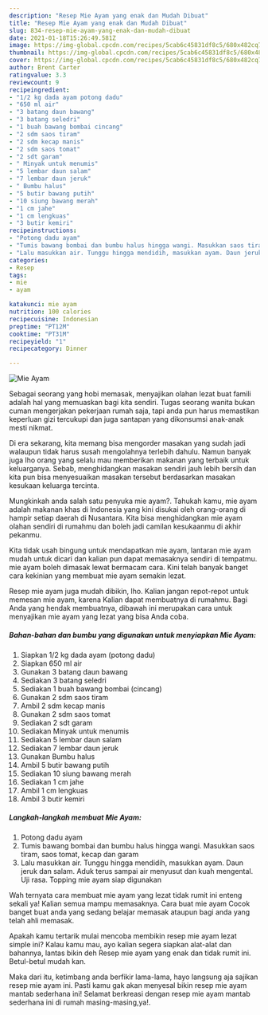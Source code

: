 ```yaml
---
description: "Resep Mie Ayam yang enak dan Mudah Dibuat"
title: "Resep Mie Ayam yang enak dan Mudah Dibuat"
slug: 834-resep-mie-ayam-yang-enak-dan-mudah-dibuat
date: 2021-01-18T15:26:49.581Z
image: https://img-global.cpcdn.com/recipes/5cab6c45831df8c5/680x482cq70/mie-ayam-foto-resep-utama.jpg
thumbnail: https://img-global.cpcdn.com/recipes/5cab6c45831df8c5/680x482cq70/mie-ayam-foto-resep-utama.jpg
cover: https://img-global.cpcdn.com/recipes/5cab6c45831df8c5/680x482cq70/mie-ayam-foto-resep-utama.jpg
author: Brent Carter
ratingvalue: 3.3
reviewcount: 9
recipeingredient:
- "1/2 kg dada ayam potong dadu"
- "650 ml air"
- "3 batang daun bawang"
- "3 batang seledri"
- "1 buah bawang bombai cincang"
- "2 sdm saos tiram"
- "2 sdm kecap manis"
- "2 sdm saos tomat"
- "2 sdt garam"
- " Minyak untuk menumis"
- "5 lembar daun salam"
- "7 lembar daun jeruk"
- " Bumbu halus"
- "5 butir bawang putih"
- "10 siung bawang merah"
- "1 cm jahe"
- "1 cm lengkuas"
- "3 butir kemiri"
recipeinstructions:
- "Potong dadu ayam"
- "Tumis bawang bombai dan bumbu halus hingga wangi. Masukkan saos tiram, saos tomat, kecap dan garam"
- "Lalu masukkan air. Tunggu hingga mendidih, masukkan ayam. Daun jeruk dan salam. Aduk terus sampai air menyusut dan kuah mengental. Uji rasa. Topping mie ayam siap digunakan"
categories:
- Resep
tags:
- mie
- ayam

katakunci: mie ayam 
nutrition: 100 calories
recipecuisine: Indonesian
preptime: "PT12M"
cooktime: "PT31M"
recipeyield: "1"
recipecategory: Dinner

---
```



![Mie Ayam](https://img-global.cpcdn.com/recipes/5cab6c45831df8c5/680x482cq70/mie-ayam-foto-resep-utama.jpg)

Sebagai seorang yang hobi memasak, menyajikan olahan lezat buat famili adalah hal yang memuaskan bagi kita sendiri. Tugas seorang  wanita bukan cuman mengerjakan pekerjaan rumah saja, tapi anda pun harus memastikan keperluan gizi tercukupi dan juga santapan yang dikonsumsi anak-anak mesti nikmat.

Di era  sekarang, kita memang bisa mengorder masakan yang sudah jadi walaupun tidak harus susah mengolahnya terlebih dahulu. Namun banyak juga lho orang yang selalu mau memberikan makanan yang terbaik untuk keluarganya. Sebab, menghidangkan masakan sendiri jauh lebih bersih dan kita pun bisa menyesuaikan masakan tersebut berdasarkan masakan kesukaan keluarga tercinta. 



Mungkinkah anda salah satu penyuka mie ayam?. Tahukah kamu, mie ayam adalah makanan khas di Indonesia yang kini disukai oleh orang-orang di hampir setiap daerah di Nusantara. Kita bisa menghidangkan mie ayam olahan sendiri di rumahmu dan boleh jadi camilan kesukaanmu di akhir pekanmu.

Kita tidak usah bingung untuk mendapatkan mie ayam, lantaran mie ayam mudah untuk dicari dan kalian pun dapat memasaknya sendiri di tempatmu. mie ayam boleh dimasak lewat bermacam cara. Kini telah banyak banget cara kekinian yang membuat mie ayam semakin lezat.

Resep mie ayam juga mudah dibikin, lho. Kalian jangan repot-repot untuk memesan mie ayam, karena Kalian dapat membuatnya di rumahmu. Bagi Anda yang hendak membuatnya, dibawah ini merupakan cara untuk menyajikan mie ayam yang lezat yang bisa Anda coba.

<!--inarticleads1-->

##### Bahan-bahan dan bumbu yang digunakan untuk menyiapkan Mie Ayam:

1. Siapkan 1/2 kg dada ayam (potong dadu)
1. Siapkan 650 ml air
1. Gunakan 3 batang daun bawang
1. Sediakan 3 batang seledri
1. Sediakan 1 buah bawang bombai (cincang)
1. Gunakan 2 sdm saos tiram
1. Ambil 2 sdm kecap manis
1. Gunakan 2 sdm saos tomat
1. Sediakan 2 sdt garam
1. Sediakan  Minyak untuk menumis
1. Sediakan 5 lembar daun salam
1. Sediakan 7 lembar daun jeruk
1. Gunakan  Bumbu halus
1. Ambil 5 butir bawang putih
1. Sediakan 10 siung bawang merah
1. Sediakan 1 cm jahe
1. Ambil 1 cm lengkuas
1. Ambil 3 butir kemiri




<!--inarticleads2-->

##### Langkah-langkah membuat Mie Ayam:

1. Potong dadu ayam
1. Tumis bawang bombai dan bumbu halus hingga wangi. Masukkan saos tiram, saos tomat, kecap dan garam
1. Lalu masukkan air. Tunggu hingga mendidih, masukkan ayam. Daun jeruk dan salam. Aduk terus sampai air menyusut dan kuah mengental. Uji rasa. Topping mie ayam siap digunakan




Wah ternyata cara membuat mie ayam yang lezat tidak rumit ini enteng sekali ya! Kalian semua mampu memasaknya. Cara buat mie ayam Cocok banget buat anda yang sedang belajar memasak ataupun bagi anda yang telah ahli memasak.

Apakah kamu tertarik mulai mencoba membikin resep mie ayam lezat simple ini? Kalau kamu mau, ayo kalian segera siapkan alat-alat dan bahannya, lantas bikin deh Resep mie ayam yang enak dan tidak rumit ini. Betul-betul mudah kan. 

Maka dari itu, ketimbang anda berfikir lama-lama, hayo langsung aja sajikan resep mie ayam ini. Pasti kamu gak akan menyesal bikin resep mie ayam mantab sederhana ini! Selamat berkreasi dengan resep mie ayam mantab sederhana ini di rumah masing-masing,ya!.

